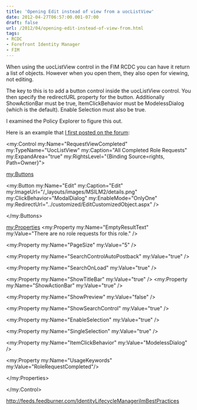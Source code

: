 ```yaml
---
title: 'Opening Edit instead of view from a uocListView'
date: 2012-04-27T06:57:00.001-07:00
draft: false
url: /2012/04/opening-edit-instead-of-view-from.html
tags: 
- RCDC
- Forefront Identity Manager
- FIM
---
```


When using the uocListView control in the FIM RCDC you can have it return a list of objects. However when you open them, they also open for viewing, not editing.

The key to this is to add a button control inside the uocListView control. You then specify the redirectURL property for the button. Additionally ShowActionBar must be true, ItemClickBehavior must be ModelessDialog (which is the default). Enable Selection must also be true.

I examined the Policy Explorer to figure this out.

Here is an example that [I first posted on the forum](http://social.technet.microsoft.com/Forums/en-US/ilm2/thread/6c693af5-0f89-43bd-b84e-623fb47f33df):

<my:Control my:Name="RequestViewCompleted" my:TypeName="UocListView" my:Caption="All Completed Role Requests" my:ExpandArea="true" my:RightsLevel="{Binding Source=rights, Path=Owner}">

<my:Buttons>

<my:Button my:Name="Edit" my:Caption="Edit" my:ImageUrl="/\_layouts/images/MSILM2/details.png" my:ClickBehavior="ModalDialog" my:EnableMode="OnlyOne" my:RedirectUrl="../customized/EditCustomizedObject.aspx" />

</my:Buttons>

<my:Properties> <my:Property my:Name="EmptyResultText" my:Value="There are no role requests for this role." />

<my:Property my:Name="PageSize" my:Value="5" />

<my:Property my:Name="SearchControlAutoPostback" my:Value="true" />

<my:Property my:Name="SearchOnLoad" my:Value="true" />

<my:Property my:Name="ShowTitleBar" my:Value="true" /> <my:Property my:Name="ShowActionBar" my:Value="true" />

<my:Property my:Name="ShowPreview" my:Value="false" />

<my:Property my:Name="ShowSearchControl" my:Value="true" />

<my:Property my:Name="EnableSelection" my:Value="true" />

<my:Property my:Name="SingleSelection" my:Value="true" />

<my:Property my:Name="ItemClickBehavior" my:Value="ModelessDialog" />

<my:Property my:Name="UsageKeywords" my:Value="RoleRequestCompleted"/>

</my:Properties>

</my:Control>

http://feeds.feedburner.com/IdentityLifecycleManagerilmBestPractices